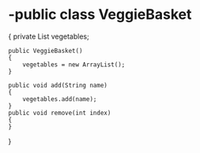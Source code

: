 # -public class VeggieBasket
{
    private List vegetables;
    
    public VeggieBasket()
    {
        vegetables = new ArrayList();
    }
    
    public void add(String name)
    {
        vegetables.add(name);
    }
    public void remove(int index)
    {
    }
       
            

}
